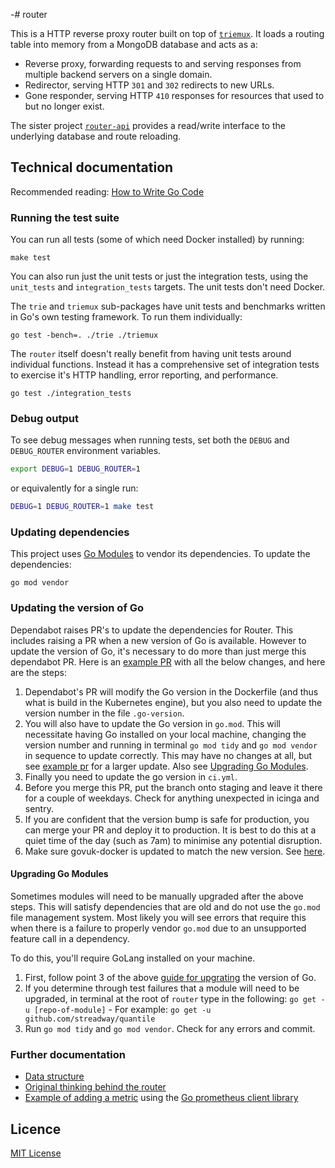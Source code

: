 -# router

This is a HTTP reverse proxy router built on top of [`triemux`][tm]. It
loads a routing table into memory from a MongoDB database and acts as a:

- Reverse proxy, forwarding requests to and serving responses from multiple
  backend servers on a single domain.
- Redirector, serving HTTP `301` and `302` redirects to new URLs.
- Gone responder, serving HTTP `410` responses for resources that used to
  but no longer exist.

The sister project [`router-api`][router-api] provides a read/write
interface to the underlying database and route reloading.

[tm]: https://github.com/alphagov/router/tree/master/triemux
[router-api]: https://github.com/alphagov/router-api

## Technical documentation

Recommended reading: [How to Write Go Code](https://golang.org/doc/code.html)

### Running the test suite

You can run all tests (some of which need Docker installed) by running:

```
make test
```

You can also run just the unit tests or just the integration tests, using the
`unit_tests` and `integration_tests` targets. The unit tests don't need Docker.

The `trie` and `triemux` sub-packages have unit tests and benchmarks written
in Go's own testing framework. To run them individually:

```
go test -bench=. ./trie ./triemux
```

The `router` itself doesn't really benefit from having unit tests around
individual functions. Instead it has a comprehensive set of integration
tests to exercise it's HTTP handling, error reporting, and performance.

```
go test ./integration_tests
```

### Debug output

To see debug messages when running tests, set both the `DEBUG` and
`DEBUG_ROUTER` environment variables.

```sh
export DEBUG=1 DEBUG_ROUTER=1
```

or equivalently for a single run:

```sh
DEBUG=1 DEBUG_ROUTER=1 make test
```

### Updating dependencies

This project uses [Go Modules](https://github.com/golang/go/wiki/Modules) to vendor its dependencies. To update the dependencies:

    go mod vendor

### Updating the version of Go

Dependabot raises PR's to update the dependencies for Router. This includes raising a PR when a new version of Go is available. However to update the version of Go, it's necessary to do more than just merge this dependabot PR. Here is an [example PR](https://github.com/alphagov/router/pull/345/files) with all the below changes, and here are the steps:

1. Dependabot's PR will modify the Go version in the Dockerfile (and thus what is build in the Kubernetes engine), but you also need to update the version number in the file `.go-version`.
2. You will also have to update the Go version in `go.mod`. This will necessitate having Go installed on your local machine, changing the version number and running in terminal `go mod tidy` and `go mod vendor` in sequence to update correctly. This may have no changes at all, but see [example pr](https://github.com/alphagov/router/pull/307/commits/c0e4d753a48c71e84a3e4734389191e36bae9611) for a larger update. Also see [Upgrading Go Modules](#upgrading-go-modules).
3. Finally you need to update the go version in `ci.yml`.
4. Before you merge this PR, put the branch onto staging and leave it there for a couple of weekdays. Check for anything unexpected in icinga and sentry.
5. If you are confident that the version bump is safe for production, you can merge your PR and deploy it to production. It is best to do this at a quiet time of the day (such as 7am) to minimise any potential disruption.
6. Make sure govuk-docker is updated to match the new version. See [here](https://github.com/alphagov/govuk-docker/pull/643/files).

#### Upgrading Go Modules

Sometimes modules will need to be manually upgraded after the above steps. This will satisfy dependencies that are old and do not use the `go.mod` file management system. Most likely you will see errors that require this when there is a failure to properly vendor `go.mod` due to an unsupported feature call in a dependency.

To do this, you'll require GoLang installed on your machine.

1. First, follow point 3 of the above [guide for upgrating](#updating-the-version-of-go) the version of Go.
2. If you determine through test failures that a module will need to be upgraded, in terminal at the root of `router` type in the following: `go get -u [repo-of-module]` - For example: `go get -u github.com/streadway/quantile`
3. Run `go mod tidy` and `go mod vendor`. Check for any errors and commit.

### Further documentation

- [Data structure](docs/data-structure.md)
- [Original thinking behind the router](https://gdstechnology.blog.gov.uk/2013/12/05/building-a-new-router-for-gov-uk)
- [Example of adding a metric](https://github.com/alphagov/router/commit/b443d3dd9cf776143eed270d01bd98d2233caea6) using the [Go prometheus client library](https://godoc.org/github.com/dnesting/client_golang/prometheus)


## Licence

[MIT License](LICENCE)
